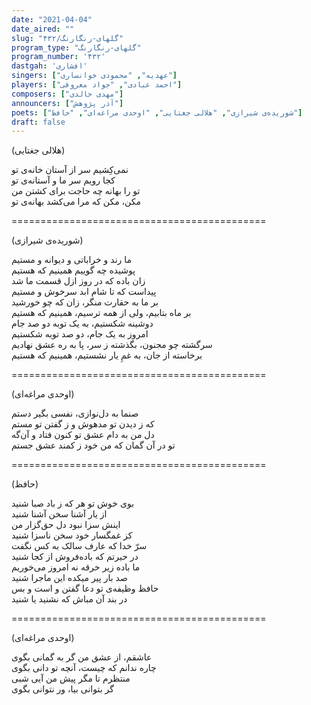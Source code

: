 ```yaml
---
date: "2021-04-04"
date_aired: ""
slug: "گلهای-رنگارنگ/۴۳۲"
program_type: "گلهای-رنگارنگ"
program_number: '۴۳۲'
dastgah: 'افشاری'
singers: ["عهدیه", "محمودی خوانساری"]
players: ["احمد عبادی", "جواد معروفی"]
composers: ["مهدی خالدی"]
announcers: ["آذر پژوهش"]
poets: ["شوریده‌ی شیرازی", "هلالی جغتایی", "اوحدی مراغه‌ای", "حافظ"]
draft: false
---
```


(هلالی جغتایی)  

نمی‌کِشیم سر از آستان خانه‌ی تو  
کجا رویم سر ما و آستانه‌ی تو  
تو را بهانه چه حاجت برای کشتن من  
مکن، مکن که مرا می‌کشد بهانه‌ی تو  

============================================  

(شوریده‌ی شیرازی)  

ما رند و خراباتی و دیوانه و مستیم  
پوشیده چه گوییم همینیم که هستیم  
زان باده که در روز ازل قسمت ما شد  
پیداست که تا شام ابد سرخوش و مستیم  
بر ما به حقارت منگر، زان که چو خورشید  
بر ماه بتابیم، ولی از همه ترسیم، همینیم که هستیم  
دوشینه شکستیم، به یک توبه دو صد جام  
امروز به یک جام، دو صد توبه شکستیم  
سرگشته چو مجنون، بگذشته ز سر، پا به ره عشق نهادیم  
برخاسته از جان، به غمِ یار نشستیم، همینیم که هستیم  

============================================  

(اوحدی مراغه‌ای)  

صنما به دل‌نوازی، نفسی بگیر دستم  
که ز دیدن تو مدهوش و ز گفتن تو مستم  
دل من به دام عشق تو کنون فتاد و آن‌گه  
تو در آن گمان که من خود ز کمند عشق جستم  

============================================  

(حافظ)  

بوی خوش تو هر که ز باد صبا شنید  
از یار آشنا سخن آشنا شنید  
اینش سزا نبود دل حق‌گزار من  
کز غمگسار خود سخن ناسزا شنید  
سرّ خدا که عارف سالک به کس نگفت  
در حیرتم که باده‌فروش از کجا شنید  
ما باده زیر خرقه نه امروز می‌خوریم  
صد بار پیر میکده این ماجرا شنید  
حافظ وظیفه‌ی تو دعا گفتن و است و بس  
در بند آن مباش که نشنید یا شنید  

============================================  

(اوحدی مراغه‌ای)  

عاشقم، از عشق من گر به گمانی بگوی  
چاره ندانم که چیست، آنچه تو دانی بگوی  
منتظرم تا مگر پیش من آیی شبی  
گر بتوانی بیا، ور نتوانی بگوی  
